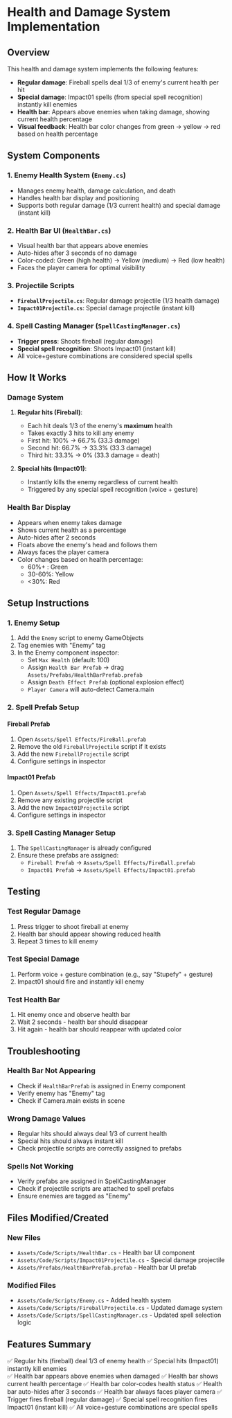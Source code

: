 # Health and Damage System Implementation

## Overview

This health and damage system implements the following features:
- **Regular damage**: Fireball spells deal 1/3 of enemy's current health per hit
- **Special damage**: Impact01 spells (from special spell recognition) instantly kill enemies
- **Health bar**: Appears above enemies when taking damage, showing current health percentage
- **Visual feedback**: Health bar color changes from green → yellow → red based on health percentage

## System Components

### 1. Enemy Health System (`Enemy.cs`)
- Manages enemy health, damage calculation, and death
- Handles health bar display and positioning
- Supports both regular damage (1/3 current health) and special damage (instant kill)

### 2. Health Bar UI (`HealthBar.cs`)
- Visual health bar that appears above enemies
- Auto-hides after 3 seconds of no damage
- Color-coded: Green (high health) → Yellow (medium) → Red (low health)
- Faces the player camera for optimal visibility

### 3. Projectile Scripts
- **`FireballProjectile.cs`**: Regular damage projectile (1/3 health damage)
- **`Impact01Projectile.cs`**: Special damage projectile (instant kill)

### 4. Spell Casting Manager (`SpellCastingManager.cs`)
- **Trigger press**: Shoots fireball (regular damage)
- **Special spell recognition**: Shoots Impact01 (instant kill)
- All voice+gesture combinations are considered special spells

## How It Works

### Damage System
1. **Regular hits (Fireball)**:
   - Each hit deals 1/3 of the enemy's **maximum** health
   - Takes exactly 3 hits to kill any enemy
   - First hit: 100% → 66.7% (33.3 damage)
   - Second hit: 66.7% → 33.3% (33.3 damage)
   - Third hit: 33.3% → 0% (33.3 damage = death)

2. **Special hits (Impact01)**:
   - Instantly kills the enemy regardless of current health
   - Triggered by any special spell recognition (voice + gesture)

### Health Bar Display
- Appears when enemy takes damage
- Shows current health as a percentage
- Auto-hides after 2 seconds
- Floats above the enemy's head and follows them
- Always faces the player camera
- Color changes based on health percentage:
  - 60%+ : Green
  - 30-60%: Yellow  
  - <30%: Red

## Setup Instructions

### 1. Enemy Setup
1. Add the `Enemy` script to enemy GameObjects
2. Tag enemies with "Enemy" tag
3. In the Enemy component inspector:
   - Set `Max Health` (default: 100)
   - Assign `Health Bar Prefab` → drag `Assets/Prefabs/HealthBarPrefab.prefab`
   - Assign `Death Effect Prefab` (optional explosion effect)
   - `Player Camera` will auto-detect Camera.main

### 2. Spell Prefab Setup

#### Fireball Prefab
1. Open `Assets/Spell Effects/FireBall.prefab`
2. Remove the old `FireballProjectile` script if it exists
3. Add the new `FireballProjectile` script
4. Configure settings in inspector

#### Impact01 Prefab  
1. Open `Assets/Spell Effects/Impact01.prefab`
2. Remove any existing projectile script
3. Add the new `Impact01Projectile` script
4. Configure settings in inspector

### 3. Spell Casting Manager Setup
1. The `SpellCastingManager` is already configured
2. Ensure these prefabs are assigned:
   - `Fireball Prefab` → `Assets/Spell Effects/FireBall.prefab`
   - `Impact01 Prefab` → `Assets/Spell Effects/Impact01.prefab`

## Testing

### Test Regular Damage
1. Press trigger to shoot fireball at enemy
2. Health bar should appear showing reduced health
3. Repeat 3 times to kill enemy

### Test Special Damage  
1. Perform voice + gesture combination (e.g., say "Stupefy" + gesture)
2. Impact01 should fire and instantly kill enemy

### Test Health Bar
1. Hit enemy once and observe health bar
2. Wait 2 seconds - health bar should disappear
3. Hit again - health bar should reappear with updated color

## Troubleshooting

### Health Bar Not Appearing
- Check if `HealthBarPrefab` is assigned in Enemy component
- Verify enemy has "Enemy" tag
- Check if Camera.main exists in scene

### Wrong Damage Values
- Regular hits should always deal 1/3 of current health
- Special hits should always instant kill
- Check projectile scripts are correctly assigned to prefabs

### Spells Not Working
- Verify prefabs are assigned in SpellCastingManager
- Check if projectile scripts are attached to spell prefabs
- Ensure enemies are tagged as "Enemy"

## Files Modified/Created

### New Files
- `Assets/Code/Scripts/HealthBar.cs` - Health bar UI component
- `Assets/Code/Scripts/Impact01Projectile.cs` - Special damage projectile
- `Assets/Prefabs/HealthBarPrefab.prefab` - Health bar UI prefab

### Modified Files
- `Assets/Code/Scripts/Enemy.cs` - Added health system
- `Assets/Code/Scripts/FireballProjectile.cs` - Updated damage system
- `Assets/Code/Scripts/SpellCastingManager.cs` - Updated spell selection logic

## Features Summary

✅ Regular hits (fireball) deal 1/3 of enemy health
✅ Special hits (Impact01) instantly kill enemies  
✅ Health bar appears above enemies when damaged
✅ Health bar shows current health percentage
✅ Health bar color-codes health status
✅ Health bar auto-hides after 3 seconds
✅ Health bar always faces player camera
✅ Trigger fires fireball (regular damage)
✅ Special spell recognition fires Impact01 (instant kill)
✅ All voice+gesture combinations are special spells 